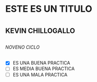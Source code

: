 # ESTE ES UN TITULO <h1>
## KEVIN CHILLOGALLO <h2> 
###### NOVENO CICLO <h6> 
- [x] ES UNA BUENA PRACTICA
- [ ] ES MEDIA BUENA PRACTICA
- [ ] ES UNA MALA PRACTICA
